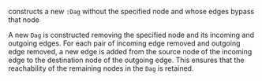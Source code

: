 constructs a new `:Dag` without the specified node and whose edges bypass that node

A new `Dag` is constructed removing the specified node and its incoming and outgoing edges. For each pair of
incoming edge removed and outgoing edge removed, a new edge is added from the source node of the incoming edge
to the destination node of the outgoing edge. This ensures that the reachability of the remaining nodes in the
`Dag` is retained.
